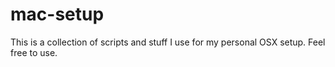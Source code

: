 # mac-setup
This is a collection of scripts and stuff I use for my personal OSX setup. Feel free to use.
